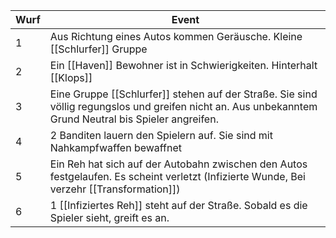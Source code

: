 | Wurf | Event                                                                                                                                                  |
| ---- | ------------------------------------------------------------------------------------------------------------------------------------------------------ |
| 1    | Aus Richtung eines Autos kommen Geräusche. Kleine [[Schlurfer]] Gruppe                                                                                 |
| 2    | Ein [[Haven]] Bewohner ist in Schwierigkeiten. Hinterhalt [[Klops]]                                                                                    |
| 3    | Eine Gruppe [[Schlurfer]] stehen auf der Straße. Sie sind völlig regungslos und greifen nicht an. Aus unbekanntem Grund Neutral bis Spieler angreifen. |
| 4    | 2 Banditen lauern den Spielern auf. Sie sind mit Nahkampfwaffen bewaffnet                                                                              |
| 5    | Ein Reh hat sich auf der Autobahn zwischen den Autos festgelaufen. Es scheint verletzt (Infizierte Wunde, Bei verzehr [[Transformation]])              |
| 6    | 1 [[Infiziertes Reh]] steht auf der Straße. Sobald es die Spieler sieht, greift es an.                                                                 |
